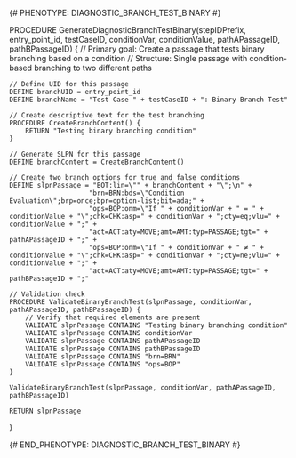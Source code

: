 {# PHENOTYPE: DIAGNOSTIC_BRANCH_TEST_BINARY #}

PROCEDURE GenerateDiagnosticBranchTestBinary(stepIDPrefix, entry_point_id, testCaseID, conditionVar, conditionValue, pathAPassageID, pathBPassageID) {
    // Primary goal: Create a passage that tests binary branching based on a condition
    // Structure: Single passage with condition-based branching to two different paths

    // Define UID for this passage
    DEFINE branchUID = entry_point_id
    DEFINE branchName = "Test Case " + testCaseID + ": Binary Branch Test"
    
    // Create descriptive text for the test branching
    PROCEDURE CreateBranchContent() {
        RETURN "Testing binary branching condition"
    }
    
    // Generate SLPN for this passage
    DEFINE branchContent = CreateBranchContent()
    
    // Create two branch options for true and false conditions
    DEFINE slpnPassage = "BOT:lin=\"" + branchContent + "\";\n" +
                        "brn=BRN:bds=\"Condition Evaluation\";brp=once;bpr=option-list;bit=ada;" +
                        "ops=BOP:onm=\"If " + conditionVar + " = " + conditionValue + "\";chk=CHK:asp=" + conditionVar + ";cty=eq;vlu=" + conditionValue + ";" +
                        "act=ACT:aty=MOVE;amt=AMT:typ=PASSAGE;tgt=" + pathAPassageID + ";" +
                        "ops=BOP:onm=\"If " + conditionVar + " ≠ " + conditionValue + "\";chk=CHK:asp=" + conditionVar + ";cty=ne;vlu=" + conditionValue + ";" +
                        "act=ACT:aty=MOVE;amt=AMT:typ=PASSAGE;tgt=" + pathBPassageID + ";"
    
    // Validation check
    PROCEDURE ValidateBinaryBranchTest(slpnPassage, conditionVar, pathAPassageID, pathBPassageID) {
        // Verify that required elements are present
        VALIDATE slpnPassage CONTAINS "Testing binary branching condition"
        VALIDATE slpnPassage CONTAINS conditionVar
        VALIDATE slpnPassage CONTAINS pathAPassageID
        VALIDATE slpnPassage CONTAINS pathBPassageID
        VALIDATE slpnPassage CONTAINS "brn=BRN"
        VALIDATE slpnPassage CONTAINS "ops=BOP"
    }
    
    ValidateBinaryBranchTest(slpnPassage, conditionVar, pathAPassageID, pathBPassageID)
    
    RETURN slpnPassage
}

{# END_PHENOTYPE: DIAGNOSTIC_BRANCH_TEST_BINARY #}
